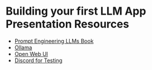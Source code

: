 # Building your first LLM App Presentation Resources

- [Prompt Engineering LLMs Book](https://www.amazon.com/Prompt-Engineering-LLMs-Model-Based-Applications/dp/1098156153)
- [Ollama](https://ollama.com/)
- [Open Web UI](https://openwebui.com/)
- [Discord for Testing](https://discord.gg/CkBS2cfW)
